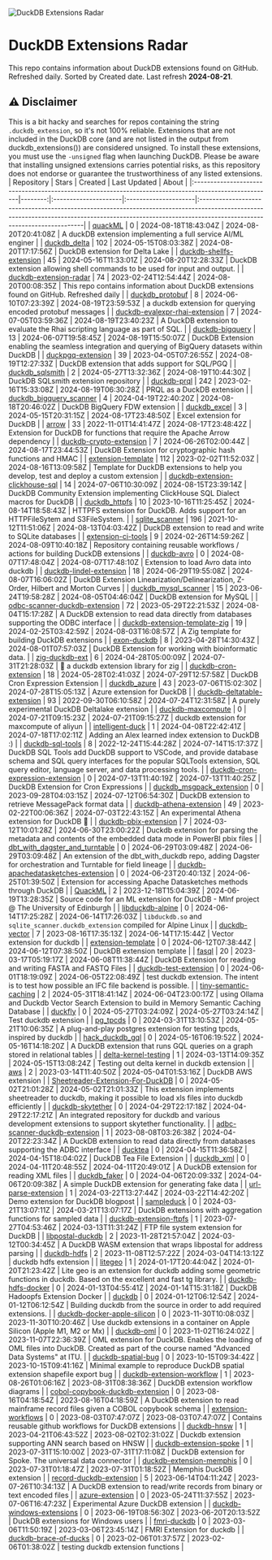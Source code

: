 ![DuckDB Extensions Radar](/img/duckdb_extension_radar.png?raw=true)
# DuckDB Extensions Radar

This repo contains information about DuckDB extensions found on GitHub. Refreshed daily. Sorted by Created date. 
 Last refresh **2024-08-21**.
## ⚠️ Disclaimer
This is a bit hacky and searches for repos containing the string `.duckdb_extension`, so it's not 100% reliable.
Extensions that are not included in the DuckDB core (and are not listed in the output from duckdb_extensions()) are considered unsigned. To install these extensions, you must use the `-unsigned` flag when launching DuckDB. Please be aware that installing unsigned extensions carries potential risks, as this repository does not endorse or guarantee the trustworthiness of any listed extensions.
| Repository                                                                                            |   Stars | Created              | Last Updated         | About                                                                                                                                                                                                 |
|:------------------------------------------------------------------------------------------------------|--------:|:---------------------|:---------------------|:------------------------------------------------------------------------------------------------------------------------------------------------------------------------------------------------------|
| [quackML](https://github.com/parkerdgabel/quackML)                                                    |       0 | 2024-08-18T18:43:04Z | 2024-08-20T20:41:08Z | A duckDB extension implementing a full service AI/ML enginer                                                                                                                                          |
| [duckdb_delta](https://github.com/duckdb/duckdb_delta)                                                |     102 | 2024-05-15T08:03:38Z | 2024-08-20T17:17:56Z | DuckDB extension for Delta Lake                                                                                                                                                                       |
| [duckdb-shellfs-extension](https://github.com/rustyconover/duckdb-shellfs-extension)                  |      45 | 2024-05-16T11:33:01Z | 2024-08-20T12:28:33Z | DuckDB extension allowing shell commands to be used for input and output.                                                                                                                             |
| [duckdb-extension-radar](https://github.com/mehd-io/duckdb-extension-radar)                           |      74 | 2023-02-24T12:54:44Z | 2024-08-20T00:08:35Z | This repo contains information about DuckDB extensions found on GitHub. Refreshed daily                                                                                                               |
| [duckdb_protobuf](https://github.com/0xcaff/duckdb_protobuf)                                          |       8 | 2024-06-10T07:23:39Z | 2024-08-19T23:59:53Z | a duckdb extension for querying encoded protobuf messages                                                                                                                                             |
| [duckdb-evalexpr-rhai-extension](https://github.com/rustyconover/duckdb-evalexpr-rhai-extension)      |       7 | 2024-07-05T03:59:36Z | 2024-08-19T23:40:23Z | A DuckDB extension to evaluate the Rhai scripting language as part of SQL.                                                                                                                            |
| [duckdb-bigquery](https://github.com/hafenkran/duckdb-bigquery)                                       |      13 | 2024-06-07T19:58:45Z | 2024-08-19T15:50:07Z | DuckDB Extension enabling the seamless integration and querying of BigQuery datasets within DuckDB                                                                                                    |
| [duckpgq-extension](https://github.com/cwida/duckpgq-extension)                                       |      39 | 2023-04-05T07:26:55Z | 2024-08-19T12:27:33Z | DuckDB extension that adds support for SQL/PGQ                                                                                                                                                        |
| [duckdb_sqlsmith](https://github.com/duckdb/duckdb_sqlsmith)                                          |       2 | 2024-05-27T13:32:36Z | 2024-08-19T10:44:30Z | DuckDB SQLsmith extension repository                                                                                                                                                                  |
| [duckdb-prql](https://github.com/ywelsch/duckdb-prql)                                                 |     242 | 2023-02-16T15:33:08Z | 2024-08-19T06:30:28Z | PRQL as a DuckDB extension                                                                                                                                                                            |
| [duckdb_bigquery_scanner](https://github.com/bqbooster/duckdb_bigquery_scanner)                       |       4 | 2024-04-19T22:40:20Z | 2024-08-18T20:46:02Z | DuckDB BigQuery FDW extension                                                                                                                                                                         |
| [duckdb_excel](https://github.com/duckdb/duckdb_excel)                                                |       3 | 2024-05-15T20:31:15Z | 2024-08-17T23:48:50Z | Excel extension for DuckDB                                                                                                                                                                            |
| [arrow](https://github.com/duckdb/arrow)                                                              |      33 | 2022-11-01T14:41:47Z | 2024-08-17T23:48:42Z | Extension for DuckDB for functions that require the Apache Arrow dependency                                                                                                                           |
| [duckdb-crypto-extension](https://github.com/rustyconover/duckdb-crypto-extension)                    |       7 | 2024-06-26T02:00:44Z | 2024-08-17T23:44:53Z | DuckDB Extension for cryptographic hash functions and HMAC                                                                                                                                            |
| [extension-template](https://github.com/duckdb/extension-template)                                    |     112 | 2023-02-02T11:52:03Z | 2024-08-16T13:09:58Z | Template for DuckDB extensions to help you develop, test and deploy a custom extension                                                                                                                |
| [duckdb-extension-clickhouse-sql](https://github.com/lmangani/duckdb-extension-clickhouse-sql)        |      14 | 2024-07-06T10:30:09Z | 2024-08-15T23:39:14Z | DuckDB Community Extension implementing ClickHouse SQL Dialect macros for DuckDB                                                                                                                      |
| [duckdb_httpfs](https://github.com/duckdb/duckdb_httpfs)                                              |      10 | 2023-10-16T11:25:45Z | 2024-08-14T18:58:43Z | HTTPFS extension for DuckDB. Adds support for an HTTPFileSytem and S3FileSystem.                                                                                                                      |
| [sqlite_scanner](https://github.com/duckdb/sqlite_scanner)                                            |     196 | 2021-10-12T11:51:06Z | 2024-08-13T04:03:42Z | DuckDB extension to read and write to SQLite databases                                                                                                                                                |
| [extension-ci-tools](https://github.com/duckdb/extension-ci-tools)                                    |       9 | 2024-02-26T14:59:26Z | 2024-08-09T10:40:18Z | Repository containing reusable workflows / actions for building DuckDB extensions                                                                                                                     |
| [duckdb-avro](https://github.com/cgumpert/duckdb-avro)                                                |       0 | 2024-08-07T17:48:04Z | 2024-08-07T17:48:10Z | Extension to load Avro data into duckdb                                                                                                                                                               |
| [duckdb-lindel-extension](https://github.com/rustyconover/duckdb-lindel-extension)                    |      18 | 2024-06-29T19:55:08Z | 2024-08-07T16:06:02Z | DuckDB Extension Linearization/Delinearization, Z-Order, Hilbert and Morton Curves                                                                                                                    |
| [duckdb_mysql_scanner](https://github.com/Kayrnt/duckdb_mysql_scanner)                                |      15 | 2023-06-24T19:58:28Z | 2024-08-05T04:46:04Z | DuckDB extension for MySQL                                                                                                                                                                            |
| [odbc-scanner-duckdb-extension](https://github.com/rupurt/odbc-scanner-duckdb-extension)              |      72 | 2023-05-29T22:21:53Z | 2024-08-04T15:17:28Z | A DuckDB extension to read data directly from databases supporting the ODBC interface                                                                                                                 |
| [duckdb-extension-template-zig](https://github.com/rupurt/duckdb-extension-template-zig)              |      19 | 2024-02-25T03:42:59Z | 2024-08-03T16:08:57Z | A Zig template for building DuckDB extensions                                                                                                                                                         |
| [exon-duckdb](https://github.com/wheretrue/exon-duckdb)                                               |       8 | 2023-04-28T14:30:43Z | 2024-08-01T07:57:03Z | DuckDB Extension for working with bioinformatic data.                                                                                                                                                 |
| [zig-duckdb-ext](https://github.com/softprops/zig-duckdb-ext)                                         |       6 | 2024-04-28T05:00:09Z | 2024-07-31T21:28:03Z | 🐥 a duckdb extension library for zig                                                                                                                                                                  |
| [duckdb-cron-extension](https://github.com/rustyconover/duckdb-cron-extension)                        |      18 | 2024-05-28T02:41:03Z | 2024-07-29T12:57:58Z | DuckDB Cron Expression Extension                                                                                                                                                                      |
| [duckdb_azure](https://github.com/duckdb/duckdb_azure)                                                |      43 | 2023-07-06T15:02:30Z | 2024-07-28T15:05:13Z | Azure extension for DuckDB                                                                                                                                                                            |
| [duckdb-deltatable-extension](https://github.com/Mause/duckdb-deltatable-extension)                   |      93 | 2022-09-30T06:10:58Z | 2024-07-24T12:31:58Z | A purely experimental DuckDB Deltalake extension                                                                                                                                                      |
| [duckdb-maxcompute](https://github.com/Smallhi/duckdb-maxcompute)                                     |       0 | 2024-07-21T09:15:23Z | 2024-07-21T09:15:27Z | duckdb extension for maxcompute of aliyun                                                                                                                                                             |
| [intelligent-duck](https://github.com/bhargav191098/intelligent-duck)                                 |       1 | 2024-04-08T22:42:41Z | 2024-07-18T17:02:11Z | Adding an Alex learned index extension to DuckDB :)                                                                                                                                                   |
| [duckdb-sql-tools](https://github.com/RandomFractals/duckdb-sql-tools)                                |       8 | 2022-12-24T15:44:28Z | 2024-07-14T15:17:37Z | DuckDB SQL Tools add DuckDB support to VSCode, and provide database schema and SQL query interfaces for the popular SQLTools extension, SQL query editor, language server, and data processing tools. |
| [duckdb-cron-expression-extension](https://github.com/rustyconover/duckdb-cron-expression-extension)  |       0 | 2024-07-13T11:40:19Z | 2024-07-13T11:40:25Z | DuckDB Extension for Cron Expressions                                                                                                                                                                 |
| [duckdb_msgpack_extension](https://github.com/yajirobee/duckdb_msgpack_extension)                     |       0 | 2023-09-28T04:03:15Z | 2024-07-12T06:54:30Z | DuckDB extension to retrieve MessagePack format data                                                                                                                                                  |
| [duckdb-athena-extension](https://github.com/dacort/duckdb-athena-extension)                          |      49 | 2023-02-22T00:06:36Z | 2024-07-03T22:43:15Z | An experimental Athena extension for DuckDB 🐤                                                                                                                                                         |
| [duckdb-pbix-extension](https://github.com/Hugoberry/duckdb-pbix-extension)                           |       7 | 2024-03-12T10:01:28Z | 2024-06-30T23:00:22Z | Duckdb extension for parsing the metadata and contents of the embedded data mode in PowerBI pbix files                                                                                                |
| [dbt_with_dagster_and_turntable](https://github.com/nydasco/dbt_with_dagster_and_turntable)           |       0 | 2024-06-29T03:09:48Z | 2024-06-29T03:09:48Z | An extension of the dbt_with_duckdb repo, adding Dagster for orchestration and Turntable for field lineage                                                                                            |
| [duckdb-apachedatasketches-extension](https://github.com/jghoman/duckdb-apachedatasketches-extension) |       0 | 2024-06-23T20:40:13Z | 2024-06-25T01:39:50Z | Extension for accessing Apache Datasketches methods through DuckDB                                                                                                                                    |
| [QuackML](https://github.com/Angus-Toms/QuackML)                                                      |       2 | 2023-12-18T15:04:39Z | 2024-06-19T13:28:35Z | Source code for an ML extension for DuckDB - MInf project @ The University of Edinburgh                                                                                                               |
| [libduckdb-alpine](https://github.com/arjunbajaj/libduckdb-alpine)                                    |       0 | 2024-06-14T17:25:28Z | 2024-06-14T17:26:03Z | `libduckdb.so` and `sqlite_scanner.duckdb_extension` compiled for Alpine Linux                                                                                                                        |
| [duckdb-vector](https://github.com/ttanay/duckdb-vector)                                              |       7 | 2023-08-16T17:35:13Z | 2024-06-14T17:15:44Z | Vector extension for duckdb                                                                                                                                                                           |
| [extension-template](https://github.com/barnardh/extension-template)                                  |       0 | 2024-06-12T07:38:44Z | 2024-06-12T07:38:50Z | DuckDB extension template                                                                                                                                                                             |
| [fasql](https://github.com/wheretrue/fasql)                                                           |      20 | 2023-03-17T05:19:17Z | 2024-06-08T11:38:44Z | DuckDB Extension for reading and writing FASTA and FASTQ Files                                                                                                                                        |
| [duckdb-test-extension](https://github.com/MichaelBelousov/duckdb-test-extension)                     |       0 | 2024-06-01T18:19:09Z | 2024-06-05T22:08:49Z | test duckdb extension. The intent is to test how possible an IFC file backend is possible.                                                                                                            |
| [tiny-semantic-caching](https://github.com/Ezzaldin97/tiny-semantic-caching)                          |       2 | 2024-05-31T18:41:14Z | 2024-06-04T23:00:17Z | using Ollama and Duckdb Vector Search Extension to build in Memory Semantic Caching Database                                                                                                          |
| [duckfly](https://github.com/raywill/duckfly)                                                         |       0 | 2024-05-27T03:24:09Z | 2024-05-27T03:24:14Z | Test duckdb extension                                                                                                                                                                                 |
| [pg_tpcds](https://github.com/askyx/pg_tpcds)                                                         |       0 | 2024-03-31T13:10:53Z | 2024-05-21T10:06:35Z | A plug-and-play postgres extension for testing tpcds, inspired by duckdb                                                                                                                              |
| [hack_duckdb_gql](https://github.com/zmajeed/hack_duckdb_gql)                                         |       0 | 2024-05-16T06:19:52Z | 2024-05-16T14:18:20Z | A DuckDB extension that runs GQL queries on a graph stored in relational tables                                                                                                                       |
| [delta-kernel-testing](https://github.com/samansmink/delta-kernel-testing)                            |       1 | 2024-03-13T14:09:35Z | 2024-05-15T13:08:24Z | Testing out delta kernel in duckdb extension                                                                                                                                                          |
| [aws](https://github.com/samansmink/aws)                                                              |       2 | 2023-03-14T11:40:50Z | 2024-05-04T01:53:16Z | DuckDB AWS extension                                                                                                                                                                                  |
| [Sheetreader-Extension-For-DuckDB](https://github.com/paullhartwig/Sheetreader-Extension-For-DuckDB)  |       0 | 2024-05-02T21:01:28Z | 2024-05-02T21:01:33Z | This extension implements sheetreader to duckdb, making it possible to load xls files into duckdb efficiently                                                                                         |
| [duckdb-skytether](https://github.com/drin/duckdb-skytether)                                          |       0 | 2024-04-29T22:17:18Z | 2024-04-29T22:17:21Z | An integrated repository for duckdb and various development extensions to support skytether functionality.                                                                                            |
| [adbc-scanner-duckdb-extension](https://github.com/rupurt/adbc-scanner-duckdb-extension)              |       1 | 2023-08-08T03:26:38Z | 2024-04-20T22:23:34Z | A DuckDB extension to read data directly from databases supporting the ADBC interface                                                                                                                 |
| [ducktea](https://github.com/xyztony/ducktea)                                                         |       0 | 2024-04-15T11:36:58Z | 2024-04-15T18:04:02Z | DuckDB Tea File Extension                                                                                                                                                                             |
| [duckdb_xml](https://github.com/mostsignificant/duckdb_xml)                                           |       0 | 2024-04-11T20:48:55Z | 2024-04-11T20:49:01Z | A DuckDB extension for reading XML files                                                                                                                                                              |
| [duckdb_faker](https://github.com/mostsignificant/duckdb_faker)                                       |       0 | 2024-04-06T20:09:33Z | 2024-04-06T20:09:38Z | A simple DuckDB extension for generating fake data                                                                                                                                                    |
| [url-parse-extension](https://github.com/samansmink/url-parse-extension)                              |       1 | 2024-03-22T13:27:44Z | 2024-03-22T14:42:20Z | Demo extension for DuckDB blogpost                                                                                                                                                                    |
| [sampleduck](https://github.com/murfffi/sampleduck)                                                   |       0 | 2024-03-21T13:07:11Z | 2024-03-21T13:07:17Z | DuckDB extensions with aggregation functions for sampled data                                                                                                                                         |
| [duckdb-extension-ftpfs](https://github.com/rupurt/duckdb-extension-ftpfs)                            |       1 | 2023-07-27T04:53:46Z | 2024-03-13T11:31:24Z | FTP file system extension for DuckDB                                                                                                                                                                  |
| [libpostal-duckdb](https://github.com/NickCrews/libpostal-duckdb)                                     |       2 | 2023-11-28T21:57:04Z | 2024-03-12T00:34:45Z | A DuckDB WASM extension that wraps libpostal for address parsing                                                                                                                                      |
| [duckdb-hdfs](https://github.com/vincent-chang/duckdb-hdfs)                                           |       2 | 2023-11-08T12:57:22Z | 2024-03-04T14:13:12Z | duckdb hdfs extension                                                                                                                                                                                 |
| [litegeo](https://github.com/blackrez/litegeo)                                                        |       1 | 2024-01-17T20:44:04Z | 2024-01-20T21:23:42Z | Lite geo is an extension for duckdb adding some geometric functions in duckdb. Based on the excellent and fast tg library.                                                                            |
| [duckdb-hdfs-docker](https://github.com/vincent-chang/duckdb-hdfs-docker)                             |       0 | 2024-01-13T04:55:41Z | 2024-01-14T15:31:18Z | DuckDB Hadoopfs Extension Docker                                                                                                                                                                      |
| [duckdb](https://github.com/joseph-njogu/duckdb)                                                      |       0 | 2024-01-12T06:12:54Z | 2024-01-12T06:12:54Z | Building duckdb from the source in order to add required extensions.                                                                                                                                  |
| [duckdb-docker-apple-silicon](https://github.com/maartenbosteels/duckdb-docker-apple-silicon)         |       0 | 2023-11-30T10:08:03Z | 2023-11-30T10:20:46Z | Use duckdb extensions in a container on Apple Silicon (Apple M1,  M2 or Mx)                                                                                                                           |
| [duckdb-oml](https://github.com/nikso-itu/duckdb-oml)                                                 |       0 | 2023-11-02T16:24:02Z | 2023-11-07T22:36:39Z | OML extension for DuckDB. Enables the loading of OML files into DuckDB. Created as part of the course named "Advanced Data Systems" at ITU.                                                           |
| [duckdb-spatial-bug](https://github.com/felix-schott/duckdb-spatial-bug)                              |       0 | 2023-10-15T09:34:42Z | 2023-10-15T09:41:16Z | Minimal example to reproduce DuckDB spatial extension shapefile export bug                                                                                                                            |
| [duckdb-extension-workflow](https://github.com/Kayrnt/duckdb-extension-workflow)                      |       1 | 2023-08-26T01:06:16Z | 2023-08-31T08:38:36Z | DuckDB extension workflow diagrams                                                                                                                                                                    |
| [cobol-copybook-duckdb-extension](https://github.com/rupurt/cobol-copybook-duckdb-extension)          |       0 | 2023-08-16T04:18:54Z | 2023-08-16T04:18:59Z | A DuckDB extension to read mainframe record files given a COBOL copybook schema                                                                                                                       |
| [extension-workflows](https://github.com/samansmink/extension-workflows)                              |       0 | 2023-08-03T07:47:07Z | 2023-08-03T07:47:07Z | Contains reusable github workflows for DuckDB extensions                                                                                                                                              |
| [duckdb-hnsw](https://github.com/jimexist/duckdb-hnsw)                                                |       1 | 2023-04-21T06:43:52Z | 2023-08-02T02:31:02Z | Duckdb extension supporting ANN search based on HNSW                                                                                                                                                  |
| [duckdb-extension-spoke](https://github.com/spoke-data/duckdb-extension-spoke)                        |       1 | 2023-07-31T15:10:00Z | 2023-07-31T17:11:08Z | DuckDB extension for Spoke. The universal data connector                                                                                                                                              |
| [duckdb-extension-memphis](https://github.com/rupurt/duckdb-extension-memphis)                        |       0 | 2023-07-31T01:18:47Z | 2023-07-31T01:18:52Z | Memphis DuckDB extension                                                                                                                                                                              |
| [record-duckdb-extension](https://github.com/rupurt/record-duckdb-extension)                          |       5 | 2023-06-14T04:11:24Z | 2023-07-26T10:34:13Z | A DuckDB extension to read/write records from binary or text encoded files                                                                                                                            |
| [azure-extension](https://github.com/samansmink/azure-extension)                                      |       0 | 2023-05-24T11:37:55Z | 2023-07-06T16:47:23Z | Experimental Azure DuckDB extension                                                                                                                                                                   |
| [duckdb-windows-extensions](https://github.com/statlib/duckdb-windows-extensions)                     |       0 | 2023-06-19T08:56:30Z | 2023-06-20T20:13:52Z | DuckDB extensions for Windows users                                                                                                                                                                   |
| [fmri-duckdb](https://github.com/jpmmcneill/fmri-duckdb)                                              |       0 | 2023-03-06T11:50:19Z | 2023-03-06T23:45:14Z | FMRI Extension for duckdb                                                                                                                                                                             |
| [duckdb-brace-of-ducks](https://github.com/jexp/duckdb-brace-of-ducks)                                |       0 | 2023-02-06T01:37:57Z | 2023-02-06T01:38:02Z | testing duckdb extension functions                                                                                                                                                                    |